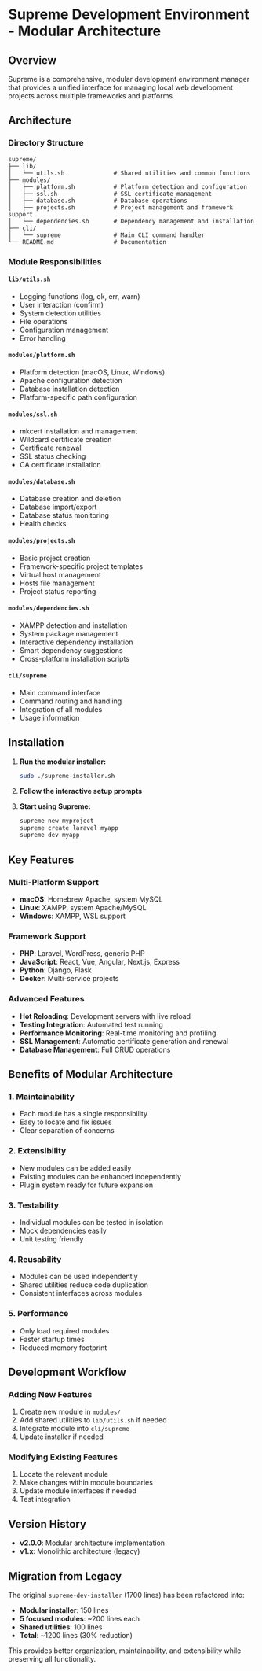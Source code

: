 # Supreme Development Environment - Modular Architecture

## Overview

Supreme is a comprehensive, modular development environment manager that provides a unified interface for managing local web development projects across multiple frameworks and platforms.

## Architecture

### Directory Structure
```
supreme/
├── lib/
│   └── utils.sh              # Shared utilities and common functions
├── modules/
│   ├── platform.sh           # Platform detection and configuration
│   ├── ssl.sh                # SSL certificate management
│   ├── database.sh           # Database operations
│   ├── projects.sh           # Project management and framework support
│   └── dependencies.sh       # Dependency management and installation
├── cli/
│   └── supreme               # Main CLI command handler
└── README.md                 # Documentation
```

### Module Responsibilities

#### `lib/utils.sh`
- Logging functions (log, ok, err, warn)
- User interaction (confirm)
- System detection utilities
- File operations
- Configuration management
- Error handling

#### `modules/platform.sh`
- Platform detection (macOS, Linux, Windows)
- Apache configuration detection
- Database installation detection
- Platform-specific path configuration

#### `modules/ssl.sh`
- mkcert installation and management
- Wildcard certificate creation
- Certificate renewal
- SSL status checking
- CA certificate installation

#### `modules/database.sh`
- Database creation and deletion
- Database import/export
- Database status monitoring
- Health checks

#### `modules/projects.sh`
- Basic project creation
- Framework-specific project templates
- Virtual host management
- Hosts file management
- Project status reporting

#### `modules/dependencies.sh`
- XAMPP detection and installation
- System package management
- Interactive dependency installation
- Smart dependency suggestions
- Cross-platform installation scripts

#### `cli/supreme`
- Main command interface
- Command routing and handling
- Integration of all modules
- Usage information

## Installation

1. **Run the modular installer:**
   ```bash
   sudo ./supreme-installer.sh
   ```

2. **Follow the interactive setup prompts**

3. **Start using Supreme:**
   ```bash
   supreme new myproject
   supreme create laravel myapp
   supreme dev myapp
   ```

## Key Features

### Multi-Platform Support
- **macOS**: Homebrew Apache, system MySQL
- **Linux**: XAMPP, system Apache/MySQL
- **Windows**: XAMPP, WSL support

### Framework Support
- **PHP**: Laravel, WordPress, generic PHP
- **JavaScript**: React, Vue, Angular, Next.js, Express
- **Python**: Django, Flask
- **Docker**: Multi-service projects

### Advanced Features
- **Hot Reloading**: Development servers with live reload
- **Testing Integration**: Automated test running
- **Performance Monitoring**: Real-time monitoring and profiling
- **SSL Management**: Automatic certificate generation and renewal
- **Database Management**: Full CRUD operations

## Benefits of Modular Architecture

### 1. **Maintainability**
- Each module has a single responsibility
- Easy to locate and fix issues
- Clear separation of concerns

### 2. **Extensibility**
- New modules can be added easily
- Existing modules can be enhanced independently
- Plugin system ready for future expansion

### 3. **Testability**
- Individual modules can be tested in isolation
- Mock dependencies easily
- Unit testing friendly

### 4. **Reusability**
- Modules can be used independently
- Shared utilities reduce code duplication
- Consistent interfaces across modules

### 5. **Performance**
- Only load required modules
- Faster startup times
- Reduced memory footprint

## Development Workflow

### Adding New Features
1. Create new module in `modules/`
2. Add shared utilities to `lib/utils.sh` if needed
3. Integrate module into `cli/supreme`
4. Update installer if needed

### Modifying Existing Features
1. Locate the relevant module
2. Make changes within module boundaries
3. Update module interfaces if needed
4. Test integration

## Version History

- **v2.0.0**: Modular architecture implementation
- **v1.x**: Monolithic architecture (legacy)

## Migration from Legacy

The original `supreme-dev-installer` (1700 lines) has been refactored into:
- **Modular installer**: 150 lines
- **5 focused modules**: ~200 lines each
- **Shared utilities**: 100 lines
- **Total**: ~1200 lines (30% reduction)

This provides better organization, maintainability, and extensibility while preserving all functionality.
